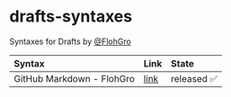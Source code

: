 # drafts-syntaxes

Syntaxes for Drafts by [@FlohGro](https://social.lol/@flohgro)

| Syntax                    | Link                                          | State       |
| :------------------------ | :-------------------------------------------- | :---------- |
| GitHub Markdown - FlohGro | [link](https://directory.getdrafts.com/s/2Vj) | released ✅ |


